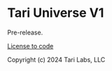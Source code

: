 # Tari Universe V1

Pre-release.

[License to code](https://github.com/tari-project/tari-universe/blob/main/LICENSE.md)

Copyright (c) 2024  Tari Labs, LLC

